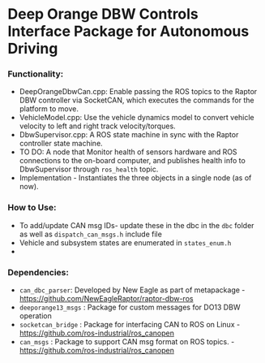 # Deep Orange DBW Controls Interface Package for Autonomous Driving

### Functionality:

- DeepOrangeDbwCan.cpp: Enable passing the ROS topics to the Raptor DBW controller via SocketCAN, which executes the commands for the platform to move.
- VehicleModel.cpp: Use the vehicle dynamics model to convert vehicle velocity to left and right track velocity/torques.
- DbwSupervisor.cpp: A ROS state machine in sync with the Raptor controller state machine.
- TO DO: A node that Monitor health of sensors hardware and ROS connections to the on-board computer, and publishes health info to DbwSupervisor through `ros_health` topic.
- Implementation - Instantiates the three objects in a single node (as of now).

### How to Use:
- To add/update CAN msg IDs- update these in the dbc in the `dbc` folder as well as `dispatch_can_msgs.h` include file
- Vehicle and subsystem states are enumerated in `states_enum.h`
- 

### Dependencies:
- `can_dbc_parser`: Developed by New Eagle as part of metapackage - https://github.com/NewEagleRaptor/raptor-dbw-ros
- `deeporange13_msgs` : Package for custom messages for DO13 DBW operation
- `socketcan_bridge` : Package for interfacing CAN to ROS on Linux - https://github.com/ros-industrial/ros_canopen
- `can_msgs` : Package to support CAN msg format on ROS topics. - https://github.com/ros-industrial/ros_canopen
